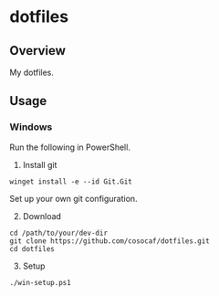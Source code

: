 # dotfiles

## Overview

My dotfiles.

## Usage

### Windows

Run the following in PowerShell.

1. Install git

```pwsh
winget install -e --id Git.Git
```

Set up your own git configuration.

2. Download

```pwsh
cd /path/to/your/dev-dir
git clone https://github.com/cosocaf/dotfiles.git
cd dotfiles
```

3. Setup

```pwsh
./win-setup.ps1
```

